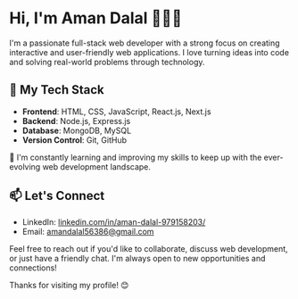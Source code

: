 # Hi, I'm Aman Dalal 👋👋👋

I'm a passionate full-stack web developer with a strong focus on creating interactive and user-friendly web applications. I love turning ideas into code and solving real-world problems through technology.

## 🚀 My Tech Stack

- **Frontend**: HTML, CSS, JavaScript, React.js, Next.js
- **Backend**: Node.js, Express.js
- **Database**: MongoDB, MySQL
- **Version Control**: Git, GitHub

🌱 I'm constantly learning and improving my skills to keep up with the ever-evolving web development landscape.


## 📫 Let's Connect

- LinkedIn: [linkedin.com/in/aman-dalal-979158203/](https://www.linkedin.com/in/aman-dalal-979158203/)
- Email: [amandalal56386@gmail.com](mailto:amandalal56386@gmail.com)

Feel free to reach out if you'd like to collaborate, discuss web development, or just have a friendly chat. I'm always open to new opportunities and connections!


Thanks for visiting my profile! 😊
